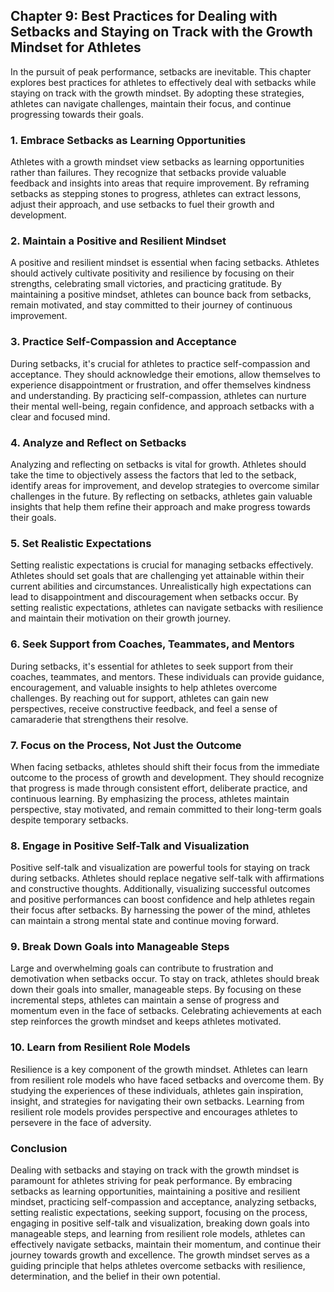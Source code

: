 Chapter 9: Best Practices for Dealing with Setbacks and Staying on Track with the Growth Mindset for Athletes
-------------------------------------------------------------------------------------------------------------

In the pursuit of peak performance, setbacks are inevitable. This chapter explores best practices for athletes to effectively deal with setbacks while staying on track with the growth mindset. By adopting these strategies, athletes can navigate challenges, maintain their focus, and continue progressing towards their goals.

### **1. Embrace Setbacks as Learning Opportunities**

Athletes with a growth mindset view setbacks as learning opportunities rather than failures. They recognize that setbacks provide valuable feedback and insights into areas that require improvement. By reframing setbacks as stepping stones to progress, athletes can extract lessons, adjust their approach, and use setbacks to fuel their growth and development.

### **2. Maintain a Positive and Resilient Mindset**

A positive and resilient mindset is essential when facing setbacks. Athletes should actively cultivate positivity and resilience by focusing on their strengths, celebrating small victories, and practicing gratitude. By maintaining a positive mindset, athletes can bounce back from setbacks, remain motivated, and stay committed to their journey of continuous improvement.

### **3. Practice Self-Compassion and Acceptance**

During setbacks, it's crucial for athletes to practice self-compassion and acceptance. They should acknowledge their emotions, allow themselves to experience disappointment or frustration, and offer themselves kindness and understanding. By practicing self-compassion, athletes can nurture their mental well-being, regain confidence, and approach setbacks with a clear and focused mind.

### **4. Analyze and Reflect on Setbacks**

Analyzing and reflecting on setbacks is vital for growth. Athletes should take the time to objectively assess the factors that led to the setback, identify areas for improvement, and develop strategies to overcome similar challenges in the future. By reflecting on setbacks, athletes gain valuable insights that help them refine their approach and make progress towards their goals.

### **5. Set Realistic Expectations**

Setting realistic expectations is crucial for managing setbacks effectively. Athletes should set goals that are challenging yet attainable within their current abilities and circumstances. Unrealistically high expectations can lead to disappointment and discouragement when setbacks occur. By setting realistic expectations, athletes can navigate setbacks with resilience and maintain their motivation on their growth journey.

### **6. Seek Support from Coaches, Teammates, and Mentors**

During setbacks, it's essential for athletes to seek support from their coaches, teammates, and mentors. These individuals can provide guidance, encouragement, and valuable insights to help athletes overcome challenges. By reaching out for support, athletes can gain new perspectives, receive constructive feedback, and feel a sense of camaraderie that strengthens their resolve.

### **7. Focus on the Process, Not Just the Outcome**

When facing setbacks, athletes should shift their focus from the immediate outcome to the process of growth and development. They should recognize that progress is made through consistent effort, deliberate practice, and continuous learning. By emphasizing the process, athletes maintain perspective, stay motivated, and remain committed to their long-term goals despite temporary setbacks.

### **8. Engage in Positive Self-Talk and Visualization**

Positive self-talk and visualization are powerful tools for staying on track during setbacks. Athletes should replace negative self-talk with affirmations and constructive thoughts. Additionally, visualizing successful outcomes and positive performances can boost confidence and help athletes regain their focus after setbacks. By harnessing the power of the mind, athletes can maintain a strong mental state and continue moving forward.

### **9. Break Down Goals into Manageable Steps**

Large and overwhelming goals can contribute to frustration and demotivation when setbacks occur. To stay on track, athletes should break down their goals into smaller, manageable steps. By focusing on these incremental steps, athletes can maintain a sense of progress and momentum even in the face of setbacks. Celebrating achievements at each step reinforces the growth mindset and keeps athletes motivated.

### **10. Learn from Resilient Role Models**

Resilience is a key component of the growth mindset. Athletes can learn from resilient role models who have faced setbacks and overcome them. By studying the experiences of these individuals, athletes gain inspiration, insight, and strategies for navigating their own setbacks. Learning from resilient role models provides perspective and encourages athletes to persevere in the face of adversity.

### **Conclusion**

Dealing with setbacks and staying on track with the growth mindset is paramount for athletes striving for peak performance. By embracing setbacks as learning opportunities, maintaining a positive and resilient mindset, practicing self-compassion and acceptance, analyzing setbacks, setting realistic expectations, seeking support, focusing on the process, engaging in positive self-talk and visualization, breaking down goals into manageable steps, and learning from resilient role models, athletes can effectively navigate setbacks, maintain their momentum, and continue their journey towards growth and excellence. The growth mindset serves as a guiding principle that helps athletes overcome setbacks with resilience, determination, and the belief in their own potential.
